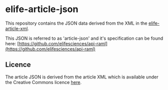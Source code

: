 # elife-article-json

This repository contains the JSON data derived from the XML in the
[elife-article-xml](https://github.com/elifesciences/elife-article-xml).

This JSON is referred to as 'article-json' and it's specification can be found
here: [https://github.com/elifesciences/api-raml](https://github.com/elifesciences/api-raml)

## Licence

The article JSON is derived from the article XML which is available under the 
Creative Commons licence [here](https://github.com/elifesciences/elife-article-xml).
